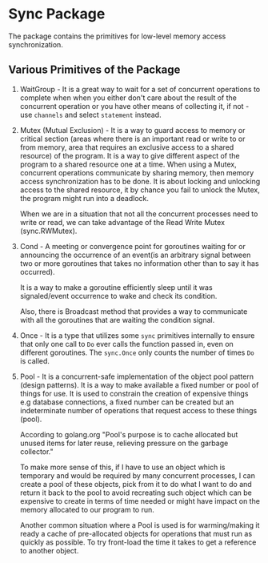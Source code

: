 # Sync Package

The package contains the primitives for low-level memory access synchronization.

## Various Primitives of the Package

1. WaitGroup - It is a great way to wait for a set of concurrent operations to complete when when you either don't care about the result of the concurrent operation or you have other means of collecting it, if not - use `channels` and select `statement` instead.

2. Mutex (Mutual Exclusion) - It is a way to guard access to memory or critical section (areas where there is an important read or write to or from memory, area that requires an exclusive access to a shared resource) of the program. It is a way to give different aspect of the program to a shared resource one at a time. When using a Mutex, concurrent operations communicate by sharing memory, then memory access synchronization has to be done. It is about locking and unlocking access to the shared resource, it by chance you fail to unlock the Mutex, the program might run into a deadlock.

    When we are in a situation that not all the concurrent processes need to write or read, we can take advantage of the Read Write Mutex (sync.RWMutex).

3. Cond - A meeting or convergence point for goroutines waiting for or announcing the occurrence of an event(is an arbitrary signal between two or more goroutines that takes no information other than to say it has occurred).

    It is a way to make a goroutine efficiently sleep until it was signaled/event occurrence to wake and check its condition.

    Also, there is Broadcast method that provides a way to communicate with all the goroutines that are waiting the condition signal.

4. Once - It is a type that utilizes some `sync` primitives internally to ensure that only one call to `Do` ever calls the function passed in, even on different goroutines. The `sync.Once` only counts the number of times `Do` is called.

5. Pool - It is a concurrent-safe implementation of the object pool pattern (design patterns). It is a way to make available a fixed number or pool of things for use. It is used to constrain the creation of expensive things e.g database connections, a fixed number can be created but an indeterminate number of operations that request access to these things (pool).

    According to golang.org "Pool's purpose is to cache allocated but unused items for later reuse, relieving pressure on the garbage collector."

    To make more sense of this, if I have to use an object which is temporary and would be required by many concurrent processes, I can create a pool of these objects, pick from it to do what I want to do and return it back to the pool to avoid recreating such object which can be expensive to create in terms of time needed or might have impact on the memory allocated to our program to run.

    Another common situation where a Pool is used is for warming/making it ready a cache of pre-allocated objects for operations that must run as quickly as possible. To try front-load the time it takes to get a reference to another object.
